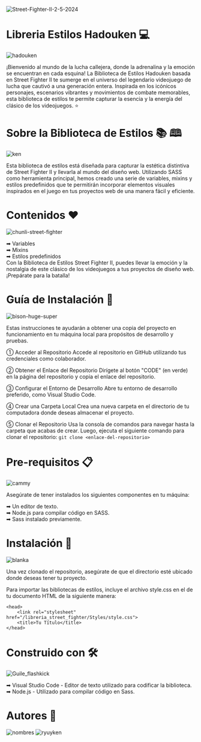![Street-Fighter-II-2-5-2024](https://github.com/medranosteven/libreria_street_fighter/assets/97776616/0db1eedd-60f8-430a-bd2a-c3d605e2f519)

# Libreria Estilos Hadouken 💻
![hadouken](https://github.com/medranosteven/libreria_street_fighter/assets/97776616/6c7e6676-14d1-4f85-ab54-a7190fe02af8)

¡Bienvenido al mundo de la lucha callejera, donde la adrenalina y la emoción se encuentran en cada esquina! La Biblioteca de Estilos Hadouken basada en Street Fighter II te sumerge en el universo del legendario videojuego de lucha que cautivó a una generación entera. Inspirada en los icónicos personajes, escenarios vibrantes y movimientos de combate memorables, esta biblioteca de estilos te permite capturar la esencia y la energía del clásico de los videojuegos. &#11088;

# Sobre la Biblioteca de Estilos &#128218; &#128366;
![ken](https://github.com/medranosteven/libreria_street_fighter/assets/97776616/6cd9c9c0-479c-4b04-99d9-ff39ccf02826)

Esta biblioteca de estilos está diseñada para capturar la estética distintiva de Street Fighter II y llevarla al mundo del diseño web. Utilizando SASS como herramienta principal, hemos creado una serie de variables, mixins y estilos predefinidos que te permitirán incorporar elementos visuales inspirados en el juego en tus proyectos web de una manera fácil y eficiente.

# Contenidos &#10084;
![chunli-street-fighter](https://github.com/medranosteven/libreria_street_fighter/assets/97776616/7050c7ed-7381-4ad7-9e34-34c7f5f32f5c)

&#10145; Variables <br>
&#10145; Mixins <br>
&#10145; Estilos predefinidos <br>
Con la Biblioteca de Estilos Street Fighter II, puedes llevar la emoción y la nostalgia de este clásico de los videojuegos a tus proyectos de diseño web. ¡Prepárate para la batalla! <br>

# Guía de Instalación 🚀
![bison-huge-super](https://github.com/medranosteven/libreria_street_fighter/assets/97776616/d35b7b14-2ea6-4938-96ac-f557112067a1)

Estas instrucciones te ayudarán a obtener una copia del proyecto en funcionamiento en tu máquina local para propósitos de desarrollo y pruebas.

&#9312; Acceder al Repositorio
Accede al repositorio en GitHub utilizando tus credenciales como colaborador.

&#9313; Obtener el Enlace del Repositorio
Dirígete al botón "CODE" (en verde) en la página del repositorio y copia el enlace del repositorio.

&#9314; Configurar el Entorno de Desarrollo
Abre tu entorno de desarrollo preferido, como Visual Studio Code.

&#9315; Crear una Carpeta Local
Crea una nueva carpeta en el directorio de tu computadora donde deseas almacenar el proyecto.

&#9316; Clonar el Repositorio
Usa la consola de comandos para navegar hasta la carpeta que acabas de crear. Luego, ejecuta el siguiente comando para clonar el repositorio: `git clone <enlace-del-repositorio>`

# Pre-requisitos 📋
![cammy](https://github.com/medranosteven/libreria_street_fighter/assets/97776616/ba8ece0f-c587-438d-8126-83e7ba08f891)

Asegúrate de tener instalados los siguientes componentes en tu máquina:

&#10145; Un editor de texto. <br>
&#10145; Node.js para compilar código en SASS. <br>
&#10145; Sass instalado previamente. <br>

# Instalación 🔧
![blanka](https://github.com/medranosteven/libreria_street_fighter/assets/97776616/4fdcf7cc-1e7d-41a0-aad9-b6a73fec6238)

Una vez clonado el repositorio, asegúrate de que el directorio esté ubicado donde deseas tener tu proyecto.

Para importar las bibliotecas de estilos, incluye el archivo style.css en el <head> de tu documento HTML de la siguiente manera:
```
<head>
    <link rel="stylesheet" href="/libreria_street_fighter/Styles/style.css">
    <title>Tu Título</title>
</head>
```
# Construido con 🛠️
![Guile_flashkick](https://github.com/medranosteven/libreria_street_fighter/assets/97776616/2d28798a-7016-46e3-904c-f912323ee3f1)

&#10145; Visual Studio Code - Editor de texto utilizado para codificar la biblioteca.<br>
&#10145; Node.js - Utilizado para compilar código en Sass.

# Autores &#127988;
![nombres](https://github.com/medranosteven/libreria_street_fighter/assets/97776616/1d507a6d-ebdb-4c06-85f1-9e1846cd2544)
![ryuyken](https://github.com/medranosteven/libreria_street_fighter/assets/97776616/8b885f65-de01-4d9a-90b3-2033eda12a49)


